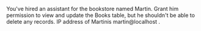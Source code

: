 You've hired an assistant for the bookstore named Martin. Grant him permission to view and update the Books table, but he shouldn't be able to delete any records. IP address of Martinis martin@localhost .
